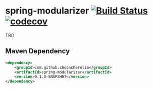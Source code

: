 # spring-modularizer [![Build Status](https://travis-ci.org/choonchernlim/spring-modularizer.svg?branch=master)](https://travis-ci.org/choonchernlim/spring-modularizer) [![codecov](https://codecov.io/gh/choonchernlim/spring-modularizer/branch/master/graph/badge.svg)](https://codecov.io/gh/choonchernlim/spring-modularizer)

TBD

## Maven Dependency

```xml
<dependency>
    <groupId>com.github.choonchernlim</groupId>
    <artifactId>spring-modularizer</artifactId>
    <version>0.1.0-SNAPSHOT</version>
</dependency>
```